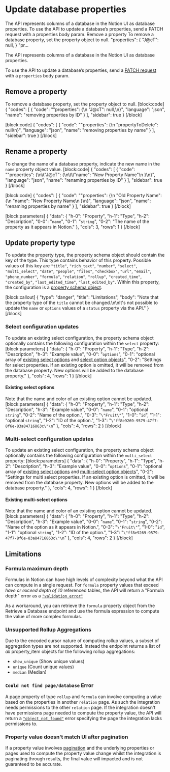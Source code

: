 # Update database properties

The API represents columns of a database in the Notion UI as database properties. To use the API to update a database’s properties, send a PATCH request with a properties body param. Remove a property To remove a database property, set the property object to null. "properties": { "J@cT": null, } "pr...

The API represents columns of a database in the Notion UI as database properties. 

To use the API to update a database’s properties, send a [PATCH request](https://developers.notion.com/reference/update-a-database) with a `properties` body param.

## Remove a property

To remove a database property, set the property object to null.
[block:code]
{
  "codes": [
    {
      "code": "\"properties\": {\n  \"J@cT\": null,\n}",
      "language": "json",
      "name": "removing properties by ID"
    }
  ],
  "sidebar": true
}
[/block]

[block:code]
{
  "codes": [
    {
      "code": "\"properties\": {\n  \"propertyToDelete\": null\n}",
      "language": "json",
      "name": "removing properties by name"
    }
  ],
  "sidebar": true
}
[/block]
## Rename a property

To change the name of a database property, indicate the new name in the `name` property object value.
[block:code]
{
  "codes": [
    {
      "code": "\"properties\": {\n\t\"J@cT\": {\n\t\t\"name\": \"New Property Name\"\n  }\n}",
      "language": "json",
      "name": "renaming properties by ID"
    }
  ],
  "sidebar": true
}
[/block]

[block:code]
{
  "codes": [
    {
      "code": "\"properties\": {\n  \"Old Property Name\": {\n    \"name\": \"New Property Name\n  }\n}",
      "language": "json",
      "name": "renaming properties by name"
    }
  ],
  "sidebar": true
}
[/block]

[block:parameters]
{
  "data": {
    "h-0": "Property",
    "h-1": "Type",
    "h-2": "Description",
    "0-0": "`name`",
    "0-1": "`string`",
    "0-2": "The name of the property as it appears in Notion."
  },
  "cols": 3,
  "rows": 1
}
[/block]
## Update property type

To update the property type, the property schema object should contain the key of the type. This type contains behavior of this property. Possible values of this key are `"title"`, `"rich_text"`, `"number"`, `"select"`, `"multi_select"`, `"date"`, `"people"`, `"files"`, `"checkbox"`, `"url"`, `"email"`, `"phone_number"`, `"formula"`, `"relation"`, `"rollup"`, `"created_time"`, `"created_by"`, `"last_edited_time"`, `"last_edited_by"`. Within this property, the configuration is a [property schema object](https://developers.notion.com/reference/property-schema-object).

[block:callout]
{
  "type": "danger",
  "title": "Limitations",
  "body": "Note that the property type of the `title` cannot be changed.\n\nIt's not possible to update the `name` or `options` values of a `status` property via the API."
}
[/block]
### Select configuration updates

To update an existing select configuration, the property schema object optionally contains the following configuration within the `select` property:
[block:parameters]
{
  "data": {
    "h-0": "Property",
    "h-1": "Type",
    "h-2": "Description",
    "h-3": "Example value",
    "0-0": "`options`",
    "0-1": "optional array of [existing select options](#existing-select-options) and [select option objects](ref:create-a-database#select-options)",
    "0-2": "Settings for select properties. If an existing option is omitted, it will be removed from the database property. New options will be added to the database property."
  },
  "cols": 4,
  "rows": 1
}
[/block]
#### Existing select options

Note that the name and color of an existing option cannot be updated. 
[block:parameters]
{
  "data": {
    "h-0": "Property",
    "h-1": "Type",
    "h-2": "Description",
    "h-3": "Example value",
    "0-0": "`name`",
    "0-1": "optional `string`",
    "0-2": "Name of the option.",
    "0-3": "`\"Fruit\"`",
    "1-0": "`id`",
    "1-1": "optional `string`",
    "1-2": "ID of the option.",
    "1-3": "`\"ff8e9269-9579-47f7-8f6e-83a84716863c\"\n`"
  },
  "cols": 4,
  "rows": 2
}
[/block]
### Multi-select configuration updates

To update an existing select configuration, the property schema object optionally contains the following configuration within the `multi_select` property:
[block:parameters]
{
  "data": {
    "h-0": "Property",
    "h-1": "Type",
    "h-2": "Description",
    "h-3": "Example value",
    "0-0": "`options`",
    "0-1": "optional array of [existing select options](#existing-multi-select-options) and [multi-select option objects](ref:create-a-database#multi-select-options)",
    "0-2": "Settings for multi select properties. If an existing option is omitted, it will be removed from the database property. New options will be added to the database property."
  },
  "cols": 4,
  "rows": 1
}
[/block]
#### Existing multi-select options

Note that the name and color of an existing option cannot be updated. 
[block:parameters]
{
  "data": {
    "h-0": "Property",
    "h-1": "Type",
    "h-2": "Description",
    "h-3": "Example value",
    "0-0": "`name`",
    "0-1": "`string`",
    "0-2": "Name of the option as it appears in Notion.",
    "0-3": "`\"Fruit\"`",
    "1-0": "`id`",
    "1-1": "optional `string`",
    "1-2": "ID of the option.",
    "1-3": "`\"ff8e9269-9579-47f7-8f6e-83a84716863c\"\n`"
  },
  "cols": 4,
  "rows": 2
}
[/block]
 ## Limitations

### Formula maximum depth
Formulas in Notion can have high levels of complexity beyond what the API can compute in a single request. For `formula` property values that exceed *have or exceed depth of 10*  referenced tables, the API will return a "Formula depth" error as a [`"validation_error"`](https://developers.notion.com/reference/errors)

As a workaround, you can retrieve the `formula` property object from the Retrieve a Database endpoint and use the formula expression to compute the value of more complex formulas. 

### Unsupported Rollup Aggregations
Due to the encoded cursor nature of computing rollup values, a subset of aggregation types are not supported. Instead the endpoint returns a list of *all* property_item objects for the following rollup aggregations:
* `show_unique` (Show unique values)
* `unique` (Count unique values)
* `median` (Median)

### `Could not find page/database` Error
A page property of type `rollup` and `formula` can involve computing a value based on the properties in another `relation` page. As such the integration needs permissions to the other `relation` page. If the integration doesn't have permissions page needed to compute the property value, the API will return a [`"object_not_found"`](https://developers.notion.com/reference/errors) error specifying the page the integration lacks permissions to. 

### Property value doesn't match UI after pagination
If a property value involves [pagination](https://developers.notion.com/reference/pagination) and the underlying properties or pages used to compute the property value change whilst the integration is paginating through results, the final value will impacted and is not guaranteed to be accurate.

